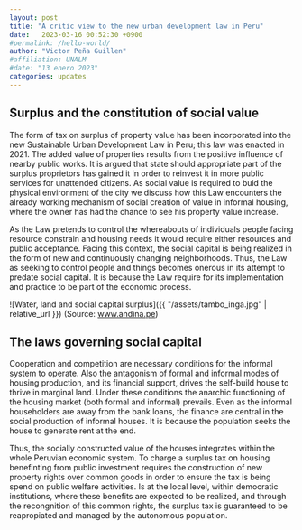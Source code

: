 ```yaml
---
layout: post
title: "A critic view to the new urban development law in Peru"
date:   2023-03-16 00:52:30 +0900
#permalink: /hello-world/
author: "Victor Peña Guillen"
#affiliation: UNALM
#date: "13 enero 2023"
categories: updates
---
```


## Surplus and the constitution of social value

The form of tax on surplus of property value has been incorporated into the new Sustainable Urban Development Law in Peru; this law was enacted in 2021.
The added value of properties results from the positive influence of nearby public works.
It is argued that state should appropriate part of the surplus proprietors has gained it in order to reinvest it in more public services for unattended citizens.
As social value is required to buid the physical environment of the city we discuss how this Law encounters the already working mechanism of social creation of value in informal housing, where the owner has had the chance to see his property value increase.

As the Law pretends to control the whereabouts of individuals people facing resource constrain and housing needs it would require either resources and public acceptance.
Facing this context, the social capital is being realized in the form of new and continuously changing neighborhoods.
Thus, the Law as seeking to control people and things becomes onerous in its attempt to predate social capital.
It is because the Law require for its implementation and practice to be part of the economic process.

![Water, land and social capital surplus]({{ "/assets/tambo_inga.jpg" | relative_url }})
(Source: www.andina.pe)

## The laws governing social capital

Cooperation and competition are necessary conditions for the informal system to operate.
Also the antagonism of formal and informal modes of housing production, and its financial support, drives the self-build house to thrive in marginal land.
Under these conditions the anarchic functioning of the housing market (both formal and informal) prevails.
Even as the informal householders are away from the bank loans, the finance are central in the social production of informal houses.
It is because the population seeks the house to generate rent at the end.

Thus, the socially constructed value of the houses integrates within the whole Peruvian economic system.
To charge a surplus tax on housing benefinting from public investment requires the construction of new property rights over common goods in order to ensure the tax is being spend on public welfare activities.
Is at the local level, within democratic institutions, where these benefits are expected to be realized, and through the recongnition of this common rights, the surplus tax is guaranteed to be reapropiated and managed by the autonomous population.
